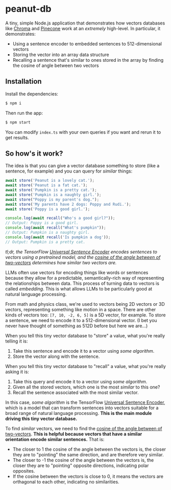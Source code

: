 # peanut-db

A tiny, simple Node.js application that demonstrates how vectors databases like [Chroma](https://github.com/chroma-core/chroma) and [Pinecone](https://www.pinecone.io/) work at an _extremely_ high-level. In particular, it demonstrates:

- Using a sentence encoder to embedded sentences to 512-dimensional vectors
- Storing the vector into an array data structure
- Recalling a sentence that's similar to ones stored in the array by finding the cosine of angle between two vectors

## Installation

Install the dependencies:

```sh
$ npm i
```

Then run the app:

```sh
$ npm start
```

You can modify `index.ts` with your own queries if you want and rerun it to get results.

## So how's it work?

The idea is that you can give a vector database something to store (like a sentence, for example) and you can query for _similar_ things:

```ts
await store('Peanut is a lovely cat.');
await store('Peanut is a fat cat.');
await store('Pumpkin is a pretty cat.');
await store('Pumpkin is a naughty girl.');
await store("Poppy is my parent's dog.");
await store('My parents have 2 dogs: Poppy and Rudi.');
await store('Poppy is a good girl.');

console.log(await recall("Who's a good girl?"));
// Output: Poppy is a good girl.
console.log(await recall("What's pumpkin"));
// Output: Pumpkin is a naughty girl.
console.log(await recall('Is pumpkin a dog'));
// Output: Pumpkin is a pretty cat.
```

_tl;dr, the TensorFlow [Universal Sentence Encoder](https://github.com/tensorflow/tfjs-models/tree/master/universal-sentence-encoder) encodes sentences to vectors using a pretrained model, and the [cosine of the angle between of two-vectors](https://en.wikipedia.org/wiki/Cosine_similarity) determines how similar two vectors are._

LLMs often use vectors for encoding things like words or sentences because they allow for a predictable, semantically-rich way of representing the relationships between data. This process of turning data to vectors is called _embedding_. This is what allows LLMs to be particularly good at natural language processing.

From math and physics class, we're used to vectors being 2D vectors or 3D vectors, representing something like motion in a space. There are other kinds of vectors too: `[7, 10, -2, 6, 5]` is a 5D vector, for example. To store a sentence, we need to encode it to a 512-dimensional vector. (I bet you never have thought of something as 512D before but here we are...)

When you tell this tiny vector database to "store" a value, what you're really telling it is:

1. Take this sentence and encode it to a vector using _some algorithm_.
2. Store the vector along with the sentence.

When you tell this tiny vector database to "recall" a value, what you're really asking it is:

1. Take this query and encode it to a vector using _some algorithm_.
2. Given all the stored vectors, which one is the most _similar_ to this one?
3. Recall the sentence associated with the most similar vector.

In this case, _some algorithm_ is the TensorFlow [Universal Sentence Encoder](https://github.com/tensorflow/tfjs-models/tree/master/universal-sentence-encoder), which is a model that can transform sentences into vectors suitable for a broad range of natural language processing. **This is the main module driving this tiny vector database.**

To find _similar_ vectors, we need to find the [cosine of the angle between of two-vectors](https://en.wikipedia.org/wiki/Cosine_similarity). **This is helpful because vectors that have a similar orientation encode similar sentences.** That is:

- The closer to 1 the cosine of the angle between the vectors is, the closer they are to "pointing" the same direction, and are therefore very similar.
- The closer to -1 the cosine of the angle between the vectors is, the closer they are to "pointing" opposite directions, indicating polar opposites.
- If the cosine between the vectors is close to 0, it means the vectors are orthagonal to each other, indicating no similarities.
